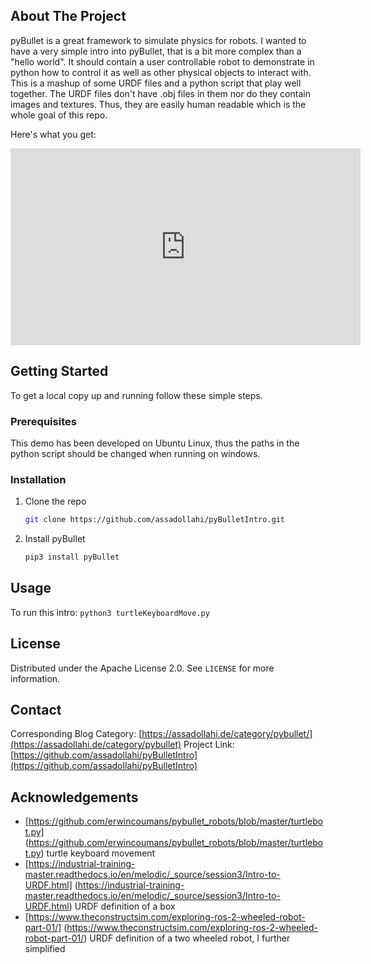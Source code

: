 ## About The Project

pyBullet is a great framework to simulate physics for robots.
I wanted to have a very simple intro into pyBullet, that is a bit more complex than a "hello world".
It should contain a user controllable robot to demonstrate in python how to control it as well as other physical objects to interact with.
This is a mashup of some URDF files and a python script that play well together. 
The URDF files don't have .obj files in them nor do they contain images and textures. 
Thus, they are easily human readable which is the whole goal of this repo. 

Here's what you get:
<iframe width="560" height="315" src="https://www.youtube.com/embed/UqWcz4s8a7Y" title="YouTube video player" frameborder="0" allow="accelerometer; autoplay; clipboard-write; encrypted-media; gyroscope; picture-in-picture" allowfullscreen></iframe>


## Getting Started

To get a local copy up and running follow these simple steps.

### Prerequisites

This demo has been developed on Ubuntu Linux, thus the paths in the python script should be changed when running on windows.


### Installation

1. Clone the repo
   ```sh
   git clone https://github.com/assadollahi/pyBulletIntro.git
   ```
2. Install pyBullet
   ```sh
   pip3 install pyBullet
   ```


## Usage

To run this intro: ```python3 turtleKeyboardMove.py```


## License

Distributed under the Apache License 2.0. See `LICENSE` for more information.


<!-- CONTACT -->
## Contact

Corresponding Blog Category: [https://assadollahi.de/category/pybullet/](https://assadollahi.de/category/pybullet)
Project Link: [https://github.com/assadollahi/pyBulletIntro](https://github.com/assadollahi/pyBulletIntro)



<!-- ACKNOWLEDGEMENTS -->
## Acknowledgements

* [https://github.com/erwincoumans/pybullet_robots/blob/master/turtlebot.py] (https://github.com/erwincoumans/pybullet_robots/blob/master/turtlebot.py) turtle keyboard movement
* [https://industrial-training-master.readthedocs.io/en/melodic/_source/session3/Intro-to-URDF.html] (https://industrial-training-master.readthedocs.io/en/melodic/_source/session3/Intro-to-URDF.html) URDF definition of a box
* [https://www.theconstructsim.com/exploring-ros-2-wheeled-robot-part-01/] (https://www.theconstructsim.com/exploring-ros-2-wheeled-robot-part-01/) URDF definition of a two wheeled robot, I further simplified
